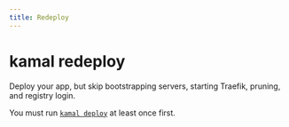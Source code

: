 ```yaml
---
title: Redeploy
---
```


# kamal redeploy

Deploy your app, but skip bootstrapping servers, starting Traefik, pruning, and registry login.

You must run [`kamal deploy`](../deploy) at least once first.
